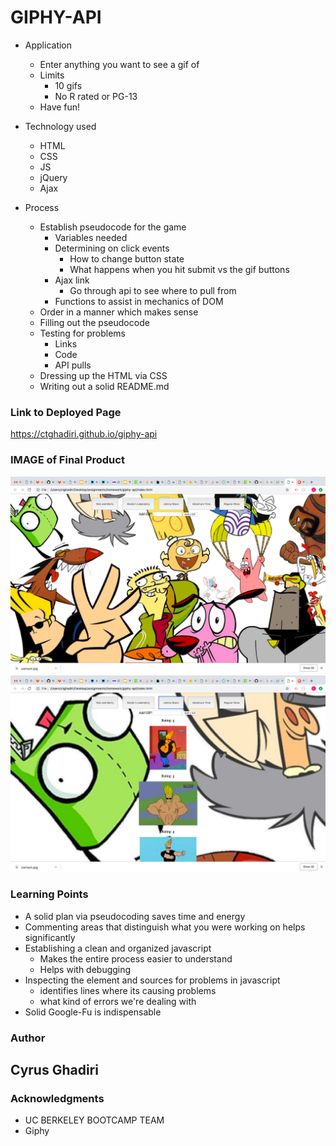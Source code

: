 # GIPHY-API
* Application
    - Enter anything you want to see a gif of
    - Limits
        - 10 gifs
        - No R rated or PG-13
    -  Have fun!

* Technology used
    - HTML
    - CSS
    - JS
    - jQuery
    - Ajax

* Process
    - Establish pseudocode for the game
        - Variables needed
        - Determining on click events
            - How to change button state
            - What happens when you hit submit vs the gif buttons
        - Ajax link
            - Go through api to see where to pull from
        - Functions to assist in mechanics of DOM
    - Order in a manner which makes sense
    - Filling out the pseudocode
    - Testing for problems
        - Links
        - Code
        - API pulls
    - Dressing up the HTML via CSS
    - Writing out a solid README.md


### Link to Deployed Page

https://ctghadiri.github.io/giphy-api

### IMAGE of Final Product

![ScreenShot](/assets/images/Screen-Shot1.png)
![ScreenShot](/assets/images/Screen-Shot2.png)

### Learning Points
* A solid plan via pseudocoding saves time and energy
* Commenting areas that distinguish what you were working on helps significantly
* Establishing a clean and organized javascript 
    - Makes the entire process easier to understand
    - Helps with debugging
* Inspecting the element and sources for problems in javascript
    - identifies lines where its causing problems
    - what kind of errors we're dealing with
* Solid Google-Fu is indispensable

### Author

## Cyrus Ghadiri

### Acknowledgments

* UC BERKELEY BOOTCAMP TEAM
* Giphy